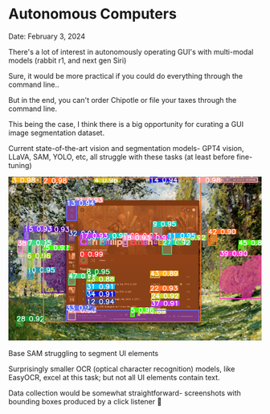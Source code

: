# Autonomous Computers

Date: February 3, 2024

There's a lot of interest in autonomously operating GUI's with multi-modal models (rabbit r1, and next gen Siri)

Sure, it would be more practical if you could do everything through the command line..

But in the end, you can't order Chipotle or file your taxes through the command line.

This being the case, I think there is a big opportunity for curating a GUI image segmentation dataset.

Current state-of-the-art vision and segmentation models- GPT4 vision, LLaVA, SAM, YOLO, etc, all struggle with these tasks (at least before fine-tuning)

![Base SAM struggling to segment UI elements](Autonomous%20Computers%203b7012dd5f094f53b6702f75a272fc36/labeled_copy.png)

Base SAM struggling to segment UI elements

Surprisingly smaller OCR (optical character recognition) models, like EasyOCR, excel at this task; but not all UI elements contain text.

Data collection would be somewhat straightforward- screenshots with bounding boxes produced by a click listener 🤔